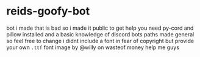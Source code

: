 # reids-goofy-bot
bot i made that is bad so i made it public to get help
you need py-cord and pillow installed and a basic knowledge of discord bots
paths made general so feel free to change 
i didnt include  a font in fear of copyright but provide your own `.ttf` font
image by @willy on wasteof.money
help me guys 
